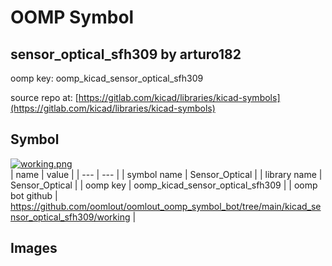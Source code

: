 # OOMP Symbol  
## sensor_optical_sfh309  by arturo182  
  
oomp key: oomp_kicad_sensor_optical_sfh309  
  
source repo at: [https://gitlab.com/kicad/libraries/kicad-symbols](https://gitlab.com/kicad/libraries/kicad-symbols)  
## Symbol  
  
[![working.png](working_600.png)](working.png)  
| name | value | 
| --- | --- | 
| symbol name | Sensor_Optical | 
| library name | Sensor_Optical | 
| oomp key | oomp_kicad_sensor_optical_sfh309 | 
| oomp bot github | https://github.com/oomlout/oomlout_oomp_symbol_bot/tree/main/kicad_sensor_optical_sfh309/working | 
## Images  

